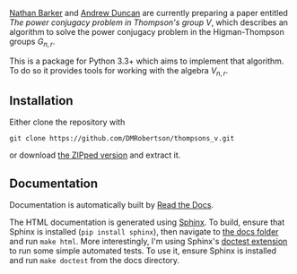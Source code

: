 [Nathan Barker](https://www.dpmms.cam.ac.uk/~nb443/) and [Andrew Duncan](http://www.mas.ncl.ac.uk/~najd2/) are currently preparing a paper entitled *The power conjugacy problem in Thompson's group V*, which describes an algorithm to solve the power conjugacy problem in the Higman-Thompson groups $G_{n,r}$.

This is a package for Python 3.3+ which aims to implement that algorithm. To do so it provides tools for working with the algebra $V_{n,r}$.

Installation
------------

Either clone the repository with

	git clone https://github.com/DMRobertson/thompsons_v.git

or download [the ZIPped version](https://github.com/DMRobertson/thompsons_v/archive/master.zip) and extract it.

Documentation
-------------

Documentation is automatically built by [Read the Docs](http://thompsons-v.readthedocs.org/en/latest/).

The HTML documentation is generated using [Sphinx](https://pypi.python.org/pypi/Sphinx). To build, ensure that Sphinx is installed (``pip install sphinx``), then navigate to [the docs folder](/docs) and run ``make html``. More interestingly, I'm using Sphinx's [doctest extension](http://sphinx-doc.org/ext/doctest.html) to run some simple automated tests. To use it, ensure Sphinx is installed and run ``make doctest`` from the docs directory.

